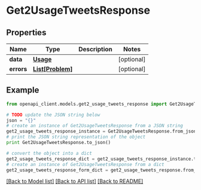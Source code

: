 # Get2UsageTweetsResponse


## Properties
Name | Type | Description | Notes
------------ | ------------- | ------------- | -------------
**data** | [**Usage**](Usage.md) |  | [optional] 
**errors** | [**List[Problem]**](Problem.md) |  | [optional] 

## Example

```python
from openapi_client.models.get2_usage_tweets_response import Get2UsageTweetsResponse

# TODO update the JSON string below
json = "{}"
# create an instance of Get2UsageTweetsResponse from a JSON string
get2_usage_tweets_response_instance = Get2UsageTweetsResponse.from_json(json)
# print the JSON string representation of the object
print Get2UsageTweetsResponse.to_json()

# convert the object into a dict
get2_usage_tweets_response_dict = get2_usage_tweets_response_instance.to_dict()
# create an instance of Get2UsageTweetsResponse from a dict
get2_usage_tweets_response_form_dict = get2_usage_tweets_response.from_dict(get2_usage_tweets_response_dict)
```
[[Back to Model list]](../README.md#documentation-for-models) [[Back to API list]](../README.md#documentation-for-api-endpoints) [[Back to README]](../README.md)


